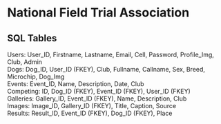 # National Field Trial Association

## SQL Tables
Users: User_ID, Firstname, Lastname, Email, Cell, Password, Profile_Img, Club, Admin<br/>
Dogs: Dog_ID, User_ID (FKEY), Club, Fullname, Callname, Sex, Breed, Microchip, Dog_Img<br/>
Events: Event_ID, Name, Description, Date, Club<br/>
Competing: ID, Dog_ID (FKEY), Event_ID (FKEY), User_ID (FKEY)<br/>
Galleries: Gallery_ID, Event_ID (FKEY), Name, Description, Club<br/>
Images: Image_ID, Gallery_ID (FKEY), Title, Caption, Source<br/>
Results: Result_ID, Event_ID (FKEY), Dog_ID (FKEY), Place<br/>
